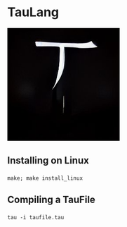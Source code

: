 # TauLang
![screenshot](.github/logo.jpg)

## Installing on Linux
``make; make install_linux``

## Compiling a TauFile
``tau -i taufile.tau``
